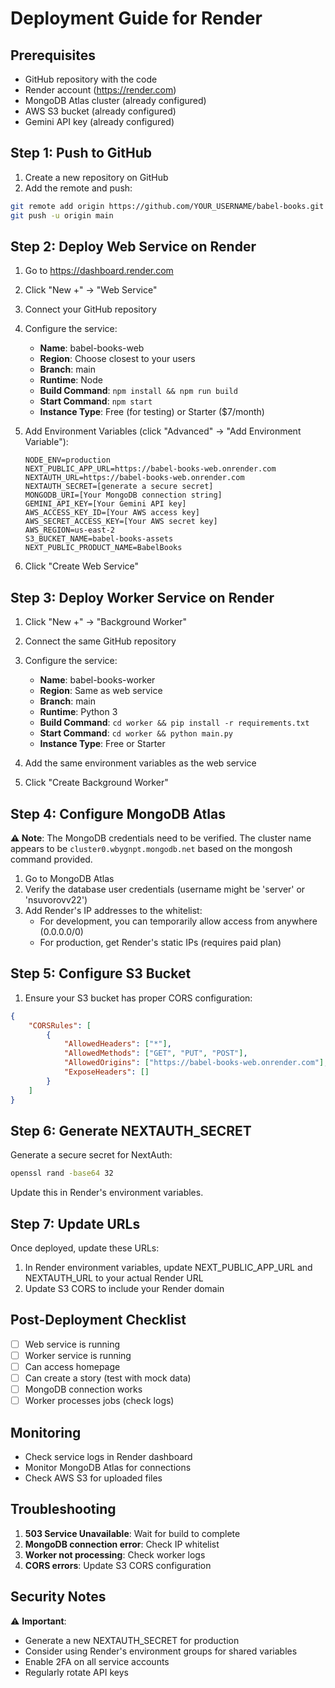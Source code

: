 # Deployment Guide for Render

## Prerequisites
- GitHub repository with the code
- Render account (https://render.com)
- MongoDB Atlas cluster (already configured)
- AWS S3 bucket (already configured)
- Gemini API key (already configured)

## Step 1: Push to GitHub

1. Create a new repository on GitHub
2. Add the remote and push:
```bash
git remote add origin https://github.com/YOUR_USERNAME/babel-books.git
git push -u origin main
```

## Step 2: Deploy Web Service on Render

1. Go to https://dashboard.render.com
2. Click "New +" → "Web Service"
3. Connect your GitHub repository
4. Configure the service:
   - **Name**: babel-books-web
   - **Region**: Choose closest to your users
   - **Branch**: main
   - **Runtime**: Node
   - **Build Command**: `npm install && npm run build`
   - **Start Command**: `npm start`
   - **Instance Type**: Free (for testing) or Starter ($7/month)

5. Add Environment Variables (click "Advanced" → "Add Environment Variable"):
   ```
   NODE_ENV=production
   NEXT_PUBLIC_APP_URL=https://babel-books-web.onrender.com
   NEXTAUTH_URL=https://babel-books-web.onrender.com
   NEXTAUTH_SECRET=[generate a secure secret]
   MONGODB_URI=[Your MongoDB connection string]
   GEMINI_API_KEY=[Your Gemini API key]
   AWS_ACCESS_KEY_ID=[Your AWS access key]
   AWS_SECRET_ACCESS_KEY=[Your AWS secret key]
   AWS_REGION=us-east-2
   S3_BUCKET_NAME=babel-books-assets
   NEXT_PUBLIC_PRODUCT_NAME=BabelBooks
   ```

6. Click "Create Web Service"

## Step 3: Deploy Worker Service on Render

1. Click "New +" → "Background Worker"
2. Connect the same GitHub repository
3. Configure the service:
   - **Name**: babel-books-worker
   - **Region**: Same as web service
   - **Branch**: main
   - **Runtime**: Python 3
   - **Build Command**: `cd worker && pip install -r requirements.txt`
   - **Start Command**: `cd worker && python main.py`
   - **Instance Type**: Free or Starter

4. Add the same environment variables as the web service

5. Click "Create Background Worker"

## Step 4: Configure MongoDB Atlas

**⚠️ Note**: The MongoDB credentials need to be verified. The cluster name appears to be `cluster0.wbygnpt.mongodb.net` based on the mongosh command provided.

1. Go to MongoDB Atlas
2. Verify the database user credentials (username might be 'server' or 'nsuvorovv22')
3. Add Render's IP addresses to the whitelist:
   - For development, you can temporarily allow access from anywhere (0.0.0.0/0)
   - For production, get Render's static IPs (requires paid plan)

## Step 5: Configure S3 Bucket

1. Ensure your S3 bucket has proper CORS configuration:
```json
{
    "CORSRules": [
        {
            "AllowedHeaders": ["*"],
            "AllowedMethods": ["GET", "PUT", "POST"],
            "AllowedOrigins": ["https://babel-books-web.onrender.com"],
            "ExposeHeaders": []
        }
    ]
}
```

## Step 6: Generate NEXTAUTH_SECRET

Generate a secure secret for NextAuth:
```bash
openssl rand -base64 32
```

Update this in Render's environment variables.

## Step 7: Update URLs

Once deployed, update these URLs:
1. In Render environment variables, update NEXT_PUBLIC_APP_URL and NEXTAUTH_URL to your actual Render URL
2. Update S3 CORS to include your Render domain

## Post-Deployment Checklist

- [ ] Web service is running
- [ ] Worker service is running
- [ ] Can access homepage
- [ ] Can create a story (test with mock data)
- [ ] MongoDB connection works
- [ ] Worker processes jobs (check logs)

## Monitoring

- Check service logs in Render dashboard
- Monitor MongoDB Atlas for connections
- Check AWS S3 for uploaded files

## Troubleshooting

1. **503 Service Unavailable**: Wait for build to complete
2. **MongoDB connection error**: Check IP whitelist
3. **Worker not processing**: Check worker logs
4. **CORS errors**: Update S3 CORS configuration

## Security Notes

⚠️ **Important**: 
- Generate a new NEXTAUTH_SECRET for production
- Consider using Render's environment groups for shared variables
- Enable 2FA on all service accounts
- Regularly rotate API keys